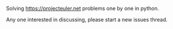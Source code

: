 Solving https://projecteuler.net problems one by one in python.

Any one interested in discussing, please start a new issues thread.
